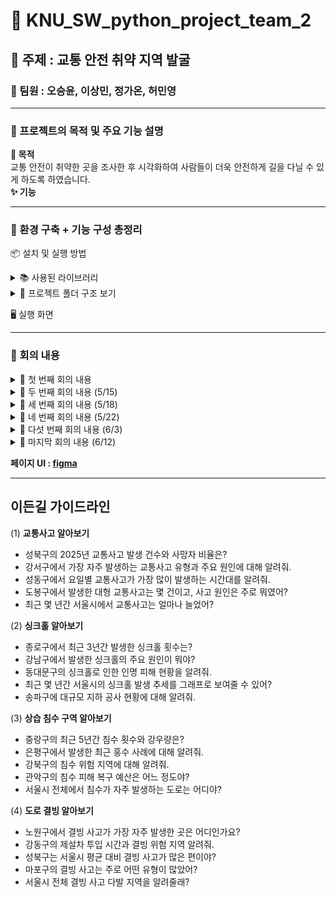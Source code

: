 # 💯 KNU_SW_python_project_team_2
## 💬 주제 : 교통 안전 취약 지역 발굴
### 👤 팀원 : 오승윤, 이상민, 정가온, 허민영
---
### 📙 프로젝트의 목적 및 주요 기능 설명
**🎯 목적**  
교통 안전이 취약한 곳을 조사한 후 시각화하여 사람들이 더욱 안전하게 길을 다닐 수 있게 하도록 하였습니다.  
**✨ 기능**  

---

### 🧰 환경 구축 + 기능 구성 총정리
📦 설치 및 실행 방법

<details>
  <summary>📚 사용된 라이브러리 </summary>

---

### 📦 웹 개발 및 Django 관련

| 라이브러리 | 설명 |
|------------|------|
| Django     | Python 대표 웹 프레임워크. 웹 페이지, API, DB 관리 등 전반적인 백엔드 처리 |
| sqlparse   | Django 내부에서 SQL 구문을 파싱할 때 사용됨 |
| asgiref    | Django의 비동기 처리 지원 라이브러리 |

---

### 🧠 머신러닝 및 모델 관련

| 라이브러리 | 설명 |
|------------|------|
| xgboost         | 고성능 머신러닝 모델(XGBoost 회귀/분류) 라이브러리 |
| scikit-learn    | ML 알고리즘과 전처리, 모델 평가 기능 제공 |
| joblib          | 학습된 모델을 `.pkl`로 저장/불러오기 위해 사용 |
| numpy, scipy    | 수치 연산, 선형대수 계산 필수 기반 라이브러리 |
| threadpoolctl, threading, tenacity | 병렬 계산 및 내구성 보완용 (간접 사용) |

---

### 🗂 데이터 처리 및 분석

| 라이브러리 | 설명 |
|------------|------|
| pandas               | 표 형태의 데이터 처리 (CSV, Excel 등) |
| openpyxl, et_xmlfile | Excel(xlsx) 파일 처리용 백엔드 |
| matplotlib, seaborn  | 데이터 시각화 (차트, 히트맵 등) |
| pyarrow              | 빠른 I/O 및 파일 포맷 처리 (예: Parquet) |

---

### 🧭 지도 및 위치 데이터 분석

| 라이브러리 | 설명 |
|------------|------|
| folium                              | Leaflet.js 기반의 지도 시각화 (HTML 지도 생성) |
| geopandas                           | 지리정보(GIS) 데이터를 Pandas처럼 처리 |
| shapely                             | 공간 연산 (교차, 면적, 경계 등) 수행 |
| pyproj                              | 위경도 좌표계 변환 |
| rasterio, affine, mercantile, contextily, branca, xyzservices | 공간 타일맵, 배경지도, GeoTIFF 렌더링용 도구들 |

---

### 🌐 크롤링 / 웹 자동화

| 라이브러리 | 설명 |
|------------|------|
| beautifulsoup4       | HTML 구조 파싱 및 정보 추출 |
| requests             | 웹사이트에 요청 보내기 (GET, POST 등) |
| lxml                 | 빠른 HTML/XML 파싱을 위한 parser |
| selenium, webdriver-manager | 브라우저 자동화 도구 (동적 페이지 크롤링 시 사용) |

---

### 🧪 개발 보조 / 콘솔 / 노트북 환경

| 라이브러리 | 설명 |
|------------|------|
| ipython, ipykernel, jupyter_* | Jupyter Notebook 실행 환경 |
| tqdm                        | 반복문 진행 상황 시각화 |
| colorama                    | 터미널 컬러 출력 지원 |
| python-dotenv              | `.env` 파일로 환경변수 관리 |
| watchdog                   | 파일 변화 감지 (개발 자동화 도구에 사용됨) |

</details>

<details>
  <summary>📁 프로젝트 폴더 구조 보기</summary>
  
```
data_B_project/  
├── .venv/  
│ └── 💡 가상환경 (패키지 충돌 방지 및 협업 목적)  
│ - 필요한 라이브러리만 설치 가능  
│ - requirements.txt로 공유 및 관리 용이  

├── data/  
│ ├── people/ 📊 서울시 자치구별 인구수  
│ ├── traffic accident/ 🚗 교통사고 연도별 Excel (2019~2023)  
│ ├── Traffic light/ 🚦 신호등 및 횡단보도 위치  
│ └── 기타 참고 데이터 포함  

├── dataAnalysis1.ipynb  
│ └── 📈 초기 데이터 분석용 Jupyter 노트북 (pandas, 시각화, 병합 등 실험)  

├── ngrok/  
│ └── 🌐 ngrok 실행 및 설정  
│ ① make.com 워크플로우용 웹훅 연동  
│ ② 외부 접근 가능한 임시 URL 제공  
│ ③ 로컬 서버 테스트 자동화를 위한 브리지 역할  

├── emergency_contacts_to_sqlite.py  
│ └── 🚑 응급기관 JSON → SQLite 저장 스크립트  
│ - 행정안전부 API 기반 254개 기관 정보 수집  

├── real_python_project/  
│ ├── db.sqlite3 📦 기본 장고 DB  
│ ├── emergency_agencies.db 🏥 응급기관 DB  
│ ├── final_merged_with_coords.csv ✅ 병합 완료된 최종 CSV  
│ 
│ ├── main/ 💻 Django 앱 구성  
│ │ ├── models.py 모델 정의 (Post, DailyUpdate 등)  
│ │ ├── views.py 요청 처리, API 연동  
│ │ ├── forms.py 사용자 입력 폼  
│ │ ├── model_utils.py 자치구 위험도 예측 함수  
│ │ ├── model_trainer.py모델 학습 + joblib 저장  
│ │ ├── templates/main/ 템플릿 HTML  
│ │ │ ├── community.html, dashboard_1~4.html, quiz_start.html, rehome.html 등  
│ │ ├── static/images/ 분석 결과 시각화 이미지  
│ │ └── migrations/ DB 마이그레이션  

│ ├── scraper.py 📰 행정안전부 보도자료 크롤링  
│ ├── model_utils.py 예측 수행 + 설명 반환  
│ ├── model_trainer.py XGBoost 학습 후 저장  
│ ├── xgb_model.pkl 저장된 모델  

├── requirements.txt 📦 필요한 패키지 목록  
└── README.md 📘 프로젝트 설명, 실행 방법, 구성도
```
</details>

🖥️ 실행 화면 

---

### 🤝 회의 내용
<details>
<summary> 📌 첫 번째 회의 내용 </summary>

1. 웹 페이지 UI 공유하기
  
2. 서울시 행정구역 데이터 범위 결정하기  
-> 서울시 행정구역 구 기준으로 결정

3. 데이터 수집하기  

 (1) **교통사고** (교통사고 정보를 위해 모아야 할 데이터)  
  - 사고 발생 위치 (GIS 좌표), 시간, 유형 (차대차, 차대사람 등)  
  - 사고 원인, 피해 규모 (사망, 중상, 경상 등)  

 (2) **싱크홀 및 지반 침하 위험 지역 데이터** (싱크홀 정보를 위해 모아야 할 데이터)  
  - 과거 싱크홀 발생 이력 (위치, 규모, 원인)  
  - 지반 조사 자료 (지질도, 지하수위 변동, 지반 특성 등)  
  - 상하수도관 노후도 및 누수 발생 이력  
  - 대규모 지하 개발 공사 현황 (지하철, 터널 등)  

 (3) **기타 위험 요인**  
  - 급경사지  
  - 상습 침수 구역  
  - 낙석 위험 지역  
  - 도로 결빙

우리 지역 -> 안전도 테스트
  
4. 역할 분담 및 만날 날짜
  - **데이터 전처리 및 데이터 분석** : 이상민, 허민영
  - **Django를 활용한 웹페이지 구축** : 정가온
  - **데이터 시각화 자료 및 발표 피피티 제작** : 오승윤
  - **다음 회의 일정** : 5/15 파이썬 수업 후
</details>
<details>
  <summary>📌 두 번째 회의 내용 (5/15) </summary>

  - 데이터 수집 목록 확인
  - 추가 데이터 있는지 살펴보기
      - 추가 데이터 있을 시 조건
      1. 추가 데이터 목록을 모두와 공유하기
      2. 추가 데이터도 동일하게 다같이 모아야함
  - 웹 프로토타입 살펴보기
  - 다음주까지 해와야 할 것들
      - 승윤: 이든길 가이드라인 표 작성하기
      - 민영, 상민: 싱크홀 및 지반침하 데이터 분석 완료 파일 완성해서 오기
      - 가온: 웹 페이지 4개 HTML로 작성하기
</details>
<details>
  <summary>📌 세 번째 회의 내용 (5/18) </summary>
  
  - 데이터 수집 결과 공유
  - 가이드라인 작성한 것 공유
  - 웹 페이지 어디까지 진행했는지 공유
  - 데이터 분석 오늘부터 시작

  - 화요일까지 웹페이지 담당자 : 웹페이지 두개 구축
  - 데이터 분석 담당자 : 다음주 목요일까지 싱크홀 분석
</details>
<details>
  <summary>📌 네 번째 회의 내용 (5/22) </summary>

  - 웹 페이지 구축 2개 확인하기
  - 데이터 분석 파트 나눈 거 이야기하기
  - 데이터 분석 현황

  - 다음주 목요일까지
  - 민영: 싱크홀 .ipynb파일 -> 시각화한테 넘기기
  - 상민: .ipynb파일 -> 시각화한테 넘기기
  - 가온: 파일 4개 구축하기
  - 승윤: 시각화 시작
</details>
<details>
  <summary>📌 다섯 번째 회의 내용 (6/3) </summary>
  
  - 승윤, 상민: 시각화 자료 넘겨받으면 시각화 할 수 있는 데까지 해오기
  - 가온: 장고로 메인 페이지 제작, 4개 페이지 연결, 가능하면 가이드라인 버튼까지.
  - 민영: 싱크홀 최대한 해오기

  - 위 기능 검사하기
</details>
<details>
  <summary>📌 마지막 회의 내용 (6/12) </summary>
  
  - 웹 페이지 전체 확인하기
  - 깃허브 다시 꾸미기
  - 배포 여부
  - 피피티 제작 및 발표 준비하기
</details>

**페이지 UI : [figma](https://www.figma.com/design/EVlEsAvssMzduNOMQqq03p/Data-##Visualization-Package--Community---Community-?m=auto&t=EaSnN1FVl4JoH4ck-6)**

---
## 이든길 가이드라인
(1) **교통사고 알아보기**
- 성북구의 2025년 교통사고 발생 건수와 사망자 비율은?
- 강서구에서 가장 자주 발생하는 교통사고 유형과 주요 원인에 대해 알려줘.
- 성동구에서 요일별 교통사고가 가장 많이 발생하는 시간대를 알려줘.
- 도봉구에서 발생한 대형 교통사고는 몇 건이고, 사고 원인은 주로 뭐였어?
- 최근 몇 년간 서울시에서 교통사고는 얼마나 늘었어?

(2) **싱크홀 알아보기**
- 종로구에서 최근 3년간 발생한 싱크홀 횟수는?
- 강남구에서 발생한 싱크홀의 주요 원인이 뭐야?
- 동대문구의 싱크홀로 인한 인명 피해 현황을 알려줘.
- 최근 몇 년간 서울시의 싱크홀 발생 추세를 그래프로 보여줄 수 있어?
- 송파구에 대규모 지하 공사 현황에 대해 알려줘.

(3) **상습 침수 구역 알아보기**
- 중랑구의 최근 5년간 침수 횟수와 강우량은?
- 은평구에서 발생한 최근 홍수 사례에 대해 알려줘.
- 강북구의 침수 위험 지역에 대해 알려줘.
- 관악구의 침수 피해 복구 예산은 어느 정도야?
- 서울시 전체에서 침수가 자주 발생하는 도로는 어디야?

(4) **도로 결빙 알아보기**
- 노원구에서 결빙 사고가 가장 자주 발생한 곳은 어디인가요?
- 강동구의 제설차 투입 시간과 결빙 위험 지역 알려줘.
- 성북구는 서울시 평균 대비 결빙 사고가 많은 편이야?
- 마포구의 결빙 사고는 주로 어떤 유형이 많았어?
- 서울시 전체 결빙 사고 다발 지역을 알려줄래?
